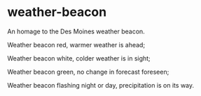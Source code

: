 # weather-beacon

An homage to the Des Moines weather beacon.

Weather beacon red, warmer weather is ahead;

Weather beacon white, colder weather is in sight;

Weather beacon green, no change in forecast foreseen;

Weather beacon flashing night or day, precipitation is on its way.
